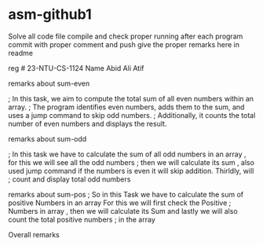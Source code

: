 # asm-github1

Solve all code file 
compile and check proper running
after each program commit with proper comment and push
give the proper remarks here in readme


reg #   23-NTU-CS-1124  Name Abid Ali Atif



remarks about sum-even


; In this task, we aim to compute the total sum of all even numbers within an array.
; The program identifies even numbers, adds them to the sum, and uses a jump command to skip odd numbers.
; Additionally, it counts the total number of even numbers and displays the result.


remarks about sum-odd


; In this task we have to calculate the sum of all odd numbers in an array , for this we will see all the odd numbers 
; then we will calculate its sum , also used jump command if the numbers is even it will skip addition. Thirldly, will 
; count and display total odd numbers 

remarks about sum-pos
; So in this Task we have to calculate the sum of positive Numbers in an array For this we will first check the Positive 
; Numbers in array , then we will calculate its Sum and lastly we will also count the total positive numbers 
; in the array 



Overall remarks